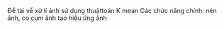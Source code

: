 Đề tài về xử lí ảnh sử dụng thuậttoán K mean
Các chức năng chính: nén ảnh, co cụm ảnh tạo hiệu ứng ảnh
